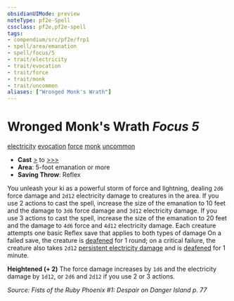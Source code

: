 ```yaml
---
obsidianUIMode: preview
noteType: pf2e-Spell
cssclass: pf2e,pf2e-spell
tags:
- compendium/src/pf2e/frp1
- spell/area/emanation
- spell/focus/5
- trait/electricity
- trait/evocation
- trait/force
- trait/monk
- trait/uncommon
aliases: ["Wronged Monk's Wrath"]
---
```

# Wronged Monk's Wrath *Focus 5*   
[electricity](rules/traits/electricity.md "Electricity Energy & Element Trait")  [evocation](rules/traits/evocation.md "Evocation School Trait")  [force](rules/traits/force.md "Force Energy & Element Trait")  [monk](rules/traits/monk.md "Monk Class Trait")  [uncommon](rules/traits/uncommon.md "Uncommon Rarity Trait")  

- **Cast** [>](rules/core-rulebook/chapter-9-playing-the-game.md#Actions "Single Action") to [>>>](rules/core-rulebook/chapter-9-playing-the-game.md#Actions "Three-Action") 
- **Area**: 5-foot emanation or more
- **Saving Throw**: Reflex

You unleash your ki as a powerful storm of force and lightning, dealing `2d6` force damage and `2d12` electricity damage to creatures in the area. If you use 2 actions to cast the spell, increase the size of the emanation to 10 feet and the damage to `3d6` force damage and `3d12` electricity damage. If you use 3 actions to cast the spell, increase the size of the emanation to 20 feet and the damage to `4d6` force and `4d12` electricity damage. Each creature attempts one basic Reflex save that applies to both types of damage On a failed save, the creature is [deafened](rules/conditions.md#Deafened) for 1 round; on a critical failure, the creature also takes `2d12` [persistent electricity damage](rules/conditions.md#Persistent%20Damage) and is [deafened](rules/conditions.md#Deafened) for 1 minute.

**Heightened (+ 2)** The force damage increases by `1d6` and the electricity damage by `1d12`, or `2d6` and `2d12` if you use 2 or 3 actions.

*Source: Fists of the Ruby Phoenix #1: Despair on Danger Island p. 77*
